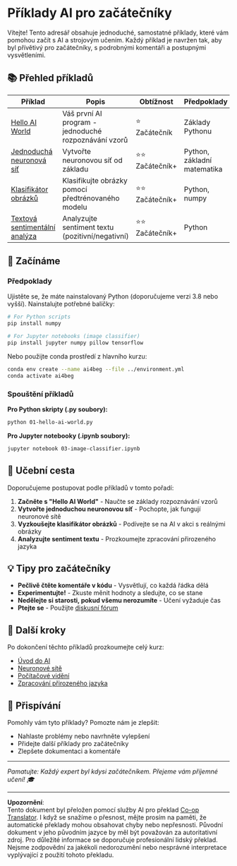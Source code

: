 <!--
CO_OP_TRANSLATOR_METADATA:
{
  "original_hash": "0d1babfdcbeb46525f2db3fbaaa54cd7",
  "translation_date": "2025-10-03T11:33:39+00:00",
  "source_file": "examples/README.md",
  "language_code": "cs"
}
-->
# Příklady AI pro začátečníky

Vítejte! Tento adresář obsahuje jednoduché, samostatné příklady, které vám pomohou začít s AI a strojovým učením. Každý příklad je navržen tak, aby byl přívětivý pro začátečníky, s podrobnými komentáři a postupnými vysvětleními.

## 📚 Přehled příkladů

| Příklad | Popis | Obtížnost | Předpoklady |
|---------|-------|-----------|-------------|
| [Hello AI World](../../../examples/01-hello-ai-world.py) | Váš první AI program - jednoduché rozpoznávání vzorů | ⭐ Začátečník | Základy Pythonu |
| [Jednoduchá neuronová síť](../../../examples/02-simple-neural-network.py) | Vytvořte neuronovou síť od základu | ⭐⭐ Začátečník+ | Python, základní matematika |
| [Klasifikátor obrázků](./03-image-classifier.ipynb) | Klasifikujte obrázky pomocí předtrénovaného modelu | ⭐⭐ Začátečník+ | Python, numpy |
| [Textová sentimentální analýza](../../../examples/04-text-sentiment.py) | Analyzujte sentiment textu (pozitivní/negativní) | ⭐⭐ Začátečník+ | Python |

## 🚀 Začínáme

### Předpoklady

Ujistěte se, že máte nainstalovaný Python (doporučujeme verzi 3.8 nebo vyšší). Nainstalujte potřebné balíčky:

```bash
# For Python scripts
pip install numpy

# For Jupyter notebooks (image classifier)
pip install jupyter numpy pillow tensorflow
```

Nebo použijte conda prostředí z hlavního kurzu:

```bash
conda env create --name ai4beg --file ../environment.yml
conda activate ai4beg
```

### Spouštění příkladů

**Pro Python skripty (.py soubory):**
```bash
python 01-hello-ai-world.py
```

**Pro Jupyter notebooky (.ipynb soubory):**
```bash
jupyter notebook 03-image-classifier.ipynb
```

## 📖 Učební cesta

Doporučujeme postupovat podle příkladů v tomto pořadí:

1. **Začněte s "Hello AI World"** - Naučte se základy rozpoznávání vzorů
2. **Vytvořte jednoduchou neuronovou síť** - Pochopte, jak fungují neuronové sítě
3. **Vyzkoušejte klasifikátor obrázků** - Podívejte se na AI v akci s reálnými obrázky
4. **Analyzujte sentiment textu** - Prozkoumejte zpracování přirozeného jazyka

## 💡 Tipy pro začátečníky

- **Pečlivě čtěte komentáře v kódu** - Vysvětlují, co každá řádka dělá
- **Experimentujte!** - Zkuste měnit hodnoty a sledujte, co se stane
- **Nedělejte si starosti, pokud všemu nerozumíte** - Učení vyžaduje čas
- **Ptejte se** - Použijte [diskusní fórum](https://github.com/microsoft/AI-For-Beginners/discussions)

## 🔗 Další kroky

Po dokončení těchto příkladů prozkoumejte celý kurz:
- [Úvod do AI](../lessons/1-Intro/README.md)
- [Neuronové sítě](../lessons/3-NeuralNetworks/README.md)
- [Počítačové vidění](../lessons/4-ComputerVision/README.md)
- [Zpracování přirozeného jazyka](../lessons/5-NLP/README.md)

## 🤝 Přispívání

Pomohly vám tyto příklady? Pomozte nám je zlepšit:
- Nahlaste problémy nebo navrhněte vylepšení
- Přidejte další příklady pro začátečníky
- Zlepšete dokumentaci a komentáře

---

*Pamatujte: Každý expert byl kdysi začátečníkem. Přejeme vám příjemné učení! 🎓*

---

**Upozornění**:  
Tento dokument byl přeložen pomocí služby AI pro překlad [Co-op Translator](https://github.com/Azure/co-op-translator). I když se snažíme o přesnost, mějte prosím na paměti, že automatické překlady mohou obsahovat chyby nebo nepřesnosti. Původní dokument v jeho původním jazyce by měl být považován za autoritativní zdroj. Pro důležité informace se doporučuje profesionální lidský překlad. Nejsme zodpovědní za jakékoli nedorozumění nebo nesprávné interpretace vyplývající z použití tohoto překladu.